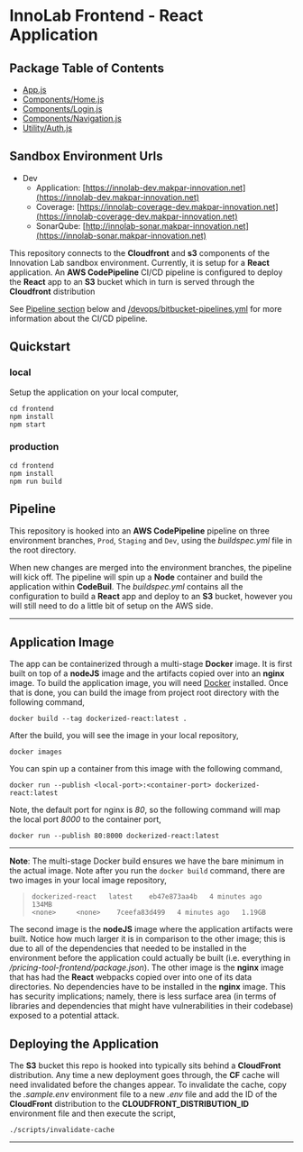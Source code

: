 # InnoLab Frontend - React Application


## Package Table of Contents
- [App.js](/docs/react/App.js.html)
- [Components/Home.js](/docs/react/Components_Home_Home.js.html)
- [Components/Login.js](/docs/react/Components_Login_Login.js.html)
- [Components/Navigation.js](/docs/react/Components_Navigation_Navigation.js.html)
- [Utility/Auth.js](/docs/react/Utility_Auth.js.html)

## Sandbox Environment Urls
- Dev
    - Application: [https://innolab-dev.makpar-innovation.net](https://innolab-dev.makpar-innovation.net)
    - Coverage: [https://innolab-coverage-dev.makpar-innovation.net](https://innolab-coverage-dev.makpar-innovation.net)
    - SonarQube: [http://innolab-sonar.makpar-innovation.net](https://innolab-sonar.makpar-innovation.net)

This repository connects to the **Cloudfront** and **s3** components of the Innovation Lab sandbox environment. Currently, it is setup for a **React** application. An **AWS CodePipeline** CI/CD pipeline is configured to deploy the **React** app to an **S3** bucket which in turn is served through the **Cloudfront** distribution

See [Pipeline section](#pipeline) below and [/devops/bitbucket-pipelines.yml](/devops/bitbucket-pipelines.yml) for more information about the CI/CD pipeline.

## Quickstart

### local

Setup the application on your local computer,

```
cd frontend
npm install
npm start
```

### production

```
cd frontend
npm install
npm run build
```

## Pipeline

This repository is hooked into an **AWS CodePipeline** pipeline on three environment branches, `Prod`,  `Staging` and `Dev`, using the *buildspec.yml* file in the root directory. 

When new changes are merged into the environment branches, the pipeline will kick off. The pipeline will spin up a **Node** container and build the application within **CodeBuil**. The *buildspec.yml* contains all the configuration to build a **React** app and deploy to an **S3** bucket, however you will still need to do a little bit of setup on the AWS side.

---

## Application Image

The app can be containerized through a multi-stage **Docker** image. It is first built on top of a **nodeJS** image and the artifacts copied over into an **nginx** image. To build the application image, you will need [Docker]() installed. Once that is done, you can build the image from project root directory with the following command,

`docker build --tag dockerized-react:latest .`

After the build, you will see the image in your local repository,

`docker images`

You can spin up a container from this image with the following command,

`docker run --publish <local-port>:<container-port> dockerized-react:latest`

Note, the default port for nginx is *80*, so the following command will map the local port *8000* to the container port,

`docker run --publish 80:8000 dockerized-react:latest`

---
**Note**: The multi-stage Docker build ensures we have the bare minimum in the actual image. Note after you run the `docker build` command, there are two images in your local image repository, 

> `dockerized-react   latest    eb47e873aa4b   4 minutes ago   134MB`      
> `<none>     <none>    7ceefa83d499   4 minutes ago   1.19GB`

The second image is the **nodeJS** image where the application artifacts were built. Notice how much larger it is in comparison to the other image; this is due to all of the dependencies that needed to be installed in the environment before the application could actually be built (i.e. everything in */pricing-tool-frontend/package.json*). The other image is the **nginx** image that has had the **React** webpacks copied over into one of its data directories. No dependencies have to be installed in the **nginx** image. This has security implications; namely, there is less surface area (in terms of libraries and dependencies that might have vulnerabilities in their codebase) exposed to a potential attack.


## Deploying the Application

The **S3** bucket this repo is hooked into typically sits behind a **CloudFront** distribution. Any time a new deployment goes through, the **CF** cache will need invalidated before the changes appear. To invalidate the cache, copy the *.sample.env* environment file to a new *.env* file and add the ID of the **CloudFront** distribution to the **CLOUDFRONT_DISTRIBUTION_ID** environment file and then execute the script,

```
./scripts/invalidate-cache
```

---

